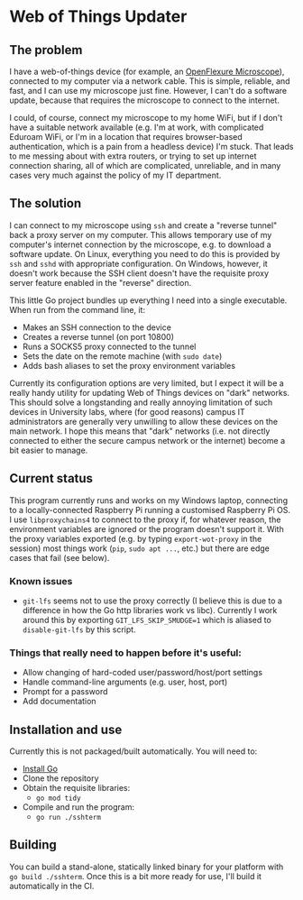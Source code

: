 # Web of Things Updater

## The problem

I have a web-of-things device (for example, an [OpenFlexure Microscope]), connected to my computer via a network cable.  This is simple, reliable, and fast, and I can use my microscope just fine.  However, I can't do a software update, because that requires the microscope to connect to the internet.  

I could, of course, connect my microscope to my home WiFi, but if I don't have a suitable network available (e.g. I'm at work, with complicated Eduroam WiFi, or I'm in a location that requires browser-based authentication, which is a pain from a headless device) I'm stuck.  That leads to me messing about with extra routers, or trying to set up internet connection sharing, all of which are complicated, unreliable, and in many cases very much against the policy of my IT department.

## The solution

I can connect to my microscope using `ssh` and create a "reverse tunnel" back a proxy server on my computer.  This allows temporary use of my computer's internet connection by the microscope, e.g. to download a software update.  On Linux, everything you need to do this is provided by `ssh` and `sshd` with appropriate configuration.  On Windows, however, it doesn't work because the SSH client doesn't have the requisite proxy server feature enabled in the "reverse" direction.

This little Go project bundles up everything I need into a single executable.  When run from the command line, it:

* Makes an SSH connection to the device
* Creates a reverse tunnel (on port 10800)
* Runs a SOCKS5 proxy connected to the tunnel
* Sets the date on the remote machine (with `sudo date`)
* Adds bash aliases to set the proxy environment variables

Currently its configuration options are very limited, but I expect it will be a really handy utility for updating Web of Things devices on "dark" networks.  This should solve a longstanding and really annoying limitation of such devices in University labs, where (for good reasons) campus IT administrators are generally very unwilling to allow these devices on the main network.  I hope this means that "dark" networks (i.e. not directly connected to either the secure campus network or the internet) become a bit easier to manage.

## Current status

This program currently runs and works on my Windows laptop, connecting to a locally-connected Raspberry Pi running a customised Raspberry Pi OS.  I use `libproxychains4` to connect to the proxy if, for whatever reason, the environment variables are ignored or the program doesn't support it.  With the proxy variables exported (e.g. by typing `export-wot-proxy` in the session) most things work (`pip`, `sudo apt ...`, etc.) but there are edge cases that fail (see below).

### Known issues

* `git-lfs` seems not to use the proxy correctly (I believe this is due to a difference in how the Go http libraries work vs libc). Currently I work around this by exporting `GIT_LFS_SKIP_SMUDGE=1` which is aliased to `disable-git-lfs` by this script.

### Things that really need to happen before it's useful:

* Allow changing of hard-coded user/password/host/port settings
* Handle command-line arguments (e.g. user, host, port)
* Prompt for a password
* Add documentation

## Installation and use

Currently this is not packaged/built automatically.  You will need to:
* [Install Go](https://go.dev/doc/install)
* Clone the repository
* Obtain the requisite libraries:
    - `go mod tidy`
* Compile and run the program:
    - `go run ./sshterm`

## Building

You can build a stand-alone, statically linked binary for your platform with `go build ./sshterm`.  Once this is a bit more ready for use, I'll build it automatically in the CI.

[OpenFlexure Microscope]: https://openflexure.org/